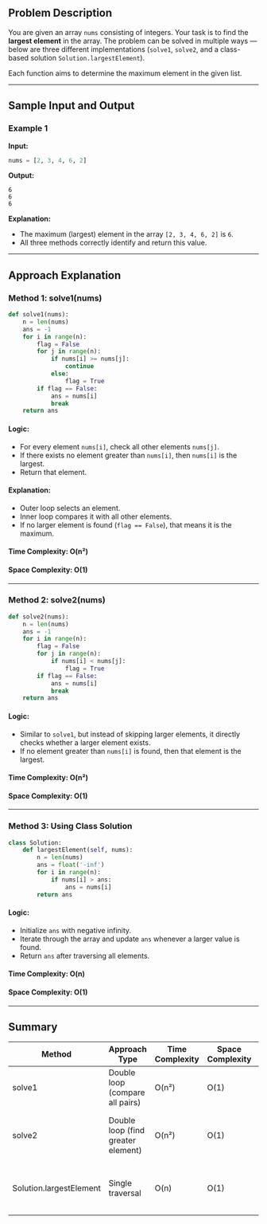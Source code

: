 ## Problem Description

You are given an array `nums` consisting of integers. Your task is to find the **largest element** in the array. The problem can be solved in multiple ways — below are three different implementations (`solve1`, `solve2`, and a class-based solution `Solution.largestElement`).

Each function aims to determine the maximum element in the given list.

---

## Sample Input and Output

### Example 1

**Input:**

```python
nums = [2, 3, 4, 6, 2]
```

**Output:**

```
6
6
6
```

**Explanation:**

* The maximum (largest) element in the array `[2, 3, 4, 6, 2]` is `6`.
* All three methods correctly identify and return this value.

---

## Approach Explanation

### **Method 1: solve1(nums)**

```python
def solve1(nums):
    n = len(nums)
    ans = -1
    for i in range(n):
        flag = False
        for j in range(n):
            if nums[i] >= nums[j]:
                continue
            else:
                flag = True
        if flag == False:
            ans = nums[i]
            break
    return ans
```

#### **Logic:**

* For every element `nums[i]`, check all other elements `nums[j]`.
* If there exists no element greater than `nums[i]`, then `nums[i]` is the largest.
* Return that element.

#### **Explanation:**

* Outer loop selects an element.
* Inner loop compares it with all other elements.
* If no larger element is found (`flag == False`), that means it is the maximum.

#### **Time Complexity:** O(n²)

#### **Space Complexity:** O(1)

---

### **Method 2: solve2(nums)**

```python
def solve2(nums):
    n = len(nums)
    ans = -1
    for i in range(n):
        flag = False
        for j in range(n):
            if nums[i] < nums[j]:
                flag = True
        if flag == False:
            ans = nums[i]
            break
    return ans
```

#### **Logic:**

* Similar to `solve1`, but instead of skipping larger elements, it directly checks whether a larger element exists.
* If no element greater than `nums[i]` is found, then that element is the largest.

#### **Time Complexity:** O(n²)

#### **Space Complexity:** O(1)

---

### **Method 3: Using Class Solution**

```python
class Solution:
    def largestElement(self, nums):
        n = len(nums)
        ans = float('-inf')
        for i in range(n):
            if nums[i] > ans:
                ans = nums[i]
        return ans
```

#### **Logic:**

* Initialize `ans` with negative infinity.
* Iterate through the array and update `ans` whenever a larger value is found.
* Return `ans` after traversing all elements.

#### **Time Complexity:** O(n)

#### **Space Complexity:** O(1)

---

## Summary

| Method                  | Approach Type                      | Time Complexity | Space Complexity | Remarks                                   |
| ----------------------- | ---------------------------------- | --------------- | ---------------- | ----------------------------------------- |
| solve1                  | Double loop (compare all pairs)    | O(n²)           | O(1)             | Simple brute force                        |
| solve2                  | Double loop (find greater element) | O(n²)           | O(1)             | Slightly different logic, same efficiency |
| Solution.largestElement | Single traversal                   | O(n)            | O(1)             | Most efficient and optimal solution       |

